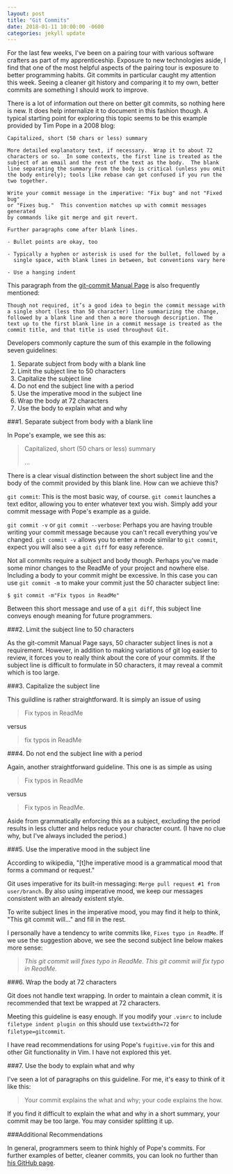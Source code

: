 ```yaml
---
layout: post
title: "Git Commits"
date: 2018-01-11 10:00:00 -0600
categories: jekyll update
---
```


For the last few weeks, I've been on a pairing tour with various software crafters as part of my apprenticeship. Exposure to new technologies aside, I find that one of the most helpful aspects of the pairing tour is exposure to better programming habits. Git commits in particular caught my attention this week. Seeing a cleaner git history and comparing it to my own, better commits are something I should work to improve.

There is a lot of information out there on better git commits, so nothing here is new. It does help internalize it to document in this fashion though. A typical starting point for exploring this topic seems to be this example provided by Tim Pope in a 2008 blog:

```
Capitalized, short (50 chars or less) summary

More detailed explanatory text, if necessary.  Wrap it to about 72
characters or so.  In some contexts, the first line is treated as the
subject of an email and the rest of the text as the body.  The blank
line separating the summary from the body is critical (unless you omit
the body entirely); tools like rebase can get confused if you run the
two together.

Write your commit message in the imperative: "Fix bug" and not "Fixed bug"
or "Fixes bug."  This convention matches up with commit messages generated
by commands like git merge and git revert.

Further paragraphs come after blank lines.

- Bullet points are okay, too

- Typically a hyphen or asterisk is used for the bullet, followed by a
  single space, with blank lines in between, but conventions vary here

- Use a hanging indent
```

This paragraph from the [git-commit Manual Page](https://www.kernel.org/pub/software/scm/git/docs/git-commit.html#_discussion) is also frequently mentioned:

```
Though not required, it’s a good idea to begin the commit message with a single short (less than 50 character) line summarizing the change, followed by a blank line and then a more thorough description. The text up to the first blank line in a commit message is treated as the commit title, and that title is used throughout Git.
```

Developers commonly capture the sum of this example in the following seven guidelines:

1. Separate subject from body with a blank line
2. Limit the subject line to 50 characters
3. Capitalize the subject line
4. Do not end the subject line with a period
5. Use the imperative mood in the subject line
6. Wrap the body at 72 characters
7. Use the body to explain what and why

###1. Separate subject from body with a blank line

In Pope's example, we see this as:

> Capitalized, short (50 chars or less) summary
>
> ...

There is a clear visual distinction between the short subject line and the body of the commit provided by this blank line. How can we achieve this?

`git commit`: This is the most basic way, of course. `git commit` launches a text editor, allowing you to enter whatever text you wish. Simply add your commit message with Pope's example as a guide.

`git commit -v` or `git commit --verbose`: Perhaps you are having trouble writing your commit message because you can't recall everything you've changed. `git commit -v` allows you to enter a mode similar to `git commit`, expect you will also see a `git diff` for easy reference.

Not all commits require a subject and body though. Perhaps you've made some minor changes to the ReadMe of your project and nowhere else. Including a body to your commit might be excessive. In this case you can use `git commit -m` to make your commit just the 50 character subject line:

`$ git commit -m"Fix typos in ReadMe"`

Between this short message and use of a `git diff`, this subject line conveys enough meaning for future programmers.


###2. Limit the subject line to 50 characters

As the git-commit Manual Page says, 50 character subject lines is not a requirement. However, in addition to making variations of git log easier to review, it forces you to really think about the core of your commits. If the subject line is difficult to formulate in 50 characters, it may reveal a commit which is too large.


###3. Capitalize the subject line

This guildline is rather straightforward. It is simply an issue of using

> Fix typos in ReadMe

versus

> fix typos in ReadMe


###4. Do not end the subject line with a period

Again, another straightforward guideline. This one is as simple as using

> Fix typos in ReadMe

versus

> Fix typos in ReadMe.

Aside from grammatically enforcing this as a subject, excluding the period results in less clutter and helps reduce your character count. (I have no clue why, but I've always included the period.)


###5. Use the imperative mood in the subject line

According to wikipedia, "[t]he imperative mood is a grammatical mood that forms a command or request."

Git uses imperative for its built-in messaging: `Merge pull request #1 from user/branch`. By also using imperative mood, we keep our messages consistent with an already existent style.

To write subject lines in the imperative mood, you may find it help to think, "This git commit will..." and fill in the rest.

I personally have a tendency to write commits like, `Fixes typo in ReadMe`. If we use the suggestion above, we see the second subject line below makes more sense:

> *This git commit will fixes typo in ReadMe.*
> *This git commit will fix typo in ReadMe.*


###6. Wrap the body at 72 characters

Git does not handle text wrapping. In order to maintain a clean commit, it is recommended that text be wrapped at 72 characters.

Meeting this guideline is easy enough. If you modify your `.vimrc` to include `filetype indent plugin on` this should use `textwidth=72` for `filetype=gitcommit`.

I have read recommendations for using Pope's `fugitive.vim` for this and other Git functionality in Vim. I have not explored this yet.


###7. Use the body to explain what and why

I've seen a lot of paragraphs on this guideline. For me, it's easy to think of it like this:

> Your commit explains the what and why; your code explains the how.

If you find it difficult to explain the what and why in a short summary, your commit may be too large. You may consider splitting it up.


###Additional Recommendations

In general, programmers seem to think highly of Pope's commits. For further examples of better, cleaner commits, you can look no further than [his GitHub page](https://github.com/tpope).
